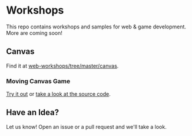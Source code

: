 # Workshops

This repo contains workshops and samples for web & game development. More are coming soon!

## Canvas

Find it at [web-workshops/tree/master/canvas](https://github.com/FoothillCSClub/web-workshops/tree/master/canvas).

### Moving Canvas Game

[Try it out](https://foothillcs.club/web-workshops/move/) or [take a look at the source code](https://github.com/FoothillCSClub/web-workshops/tree/master/move).

## Have an Idea?

Let us know! Open an issue or a pull request and we'll take a look.

